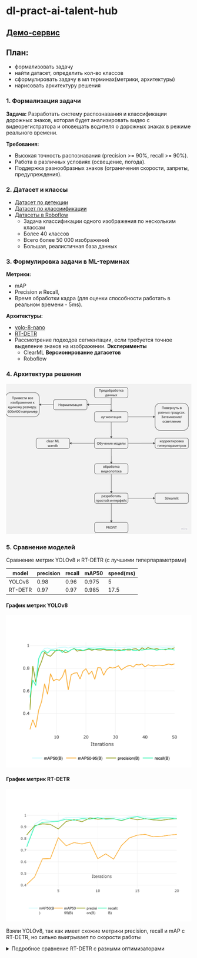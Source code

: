 # dl-pract-ai-talent-hub

## [Демо-сервис](https://dl-pract-ai-talent-app-nwkytcv9bmd4awifwvtcre.streamlit.app/)

## План:
- формализовать задачу
- найти датасет, определить кол-во классов
- сформулировать задачу в мл терминах(метрики, архитектуры)
- нарисовать архитектуру решения 



### 1. Формализация задачи

**Задача:** Разработать систему распознавания и классификации дорожных знаков, которая будет анализировать видео с видеорегистратора и оповещать водителя о дорожных знаках в режиме реального времени.

**Требования:**
- Высокая точность распознавания (precision >= 90%, recall >= 90%).
- Работа в различных условиях (освещение, погода).
- Поддержка разнообразных знаков (ограничения скорости, запреты, предупреждения).

### 2. Датасет и классы
* [Датасет по детекции](https://www.kaggle.com/datasets/watchman/rtsd-dataset)
* [Датасет по классиификации](https://www.kaggle.com/datasets/meowmeowmeowmeowmeow/gtsrb-german-traffic-sign)
* [Датасеты в Roboflow](https://universe.roboflow.com/ilya-stmnk/road-mnsrr)
  - Задача классификации одного изображения по нескольким классам
  - Более 40 классов
  - Всего более 50 000 изображений
  - Большая, реалистичная база данных

### 3. Формулировка задачи в ML-терминах

**Метрики:**
- mAP
- Precision и Recall, 
- Время обработки кадра (для оценки способности работать в реальном времени - 5ms).

**Архитектуры:**
- [yolo-8-nano](https://github.com/Rustemhak/dl-pract-ai-talent-hub/blob/main/road.ipynb)
-  [RT-DETR](https://docs.ultralytics.com/models/rtdetr/)
- Рассмотрение подходов сегментации, если требуется точное выделение знаков на изображении.
**Эксперименты**
  - ClearML
**Версионирование датасетов**
  - Roboflow

### 4. Архитектура решения
![Архитектура решения](https://github.com/Rustemhak/dl-pract-ai-talent-hub/blob/main/architecture.jpg)

### 5. Сравнение моделей

Сравнение метрик YOLOv8 и RT-DETR (с лучшими гиперпараметрами)

| model   | precision | recall | mAP50|speed(ms)
|---------|-----------|--------|------|-----|
 | YOLOv8  | 0.98      | 0.96   |0.975| 5|
 | RT-DETR |0.97|0.97|0.985|17.5|

#### График метрик YOLOv8
![График метрик YOLOv8](https://github.com/Rustemhak/dl-pract-ai-talent-hub/blob/main//metrics/metrics_YOLOv8.png)
#### График метрик RT-DETR
![График метрик RT-DETR](https://github.com/Rustemhak/dl-pract-ai-talent-hub/blob/main//metrics/metrics_RT-DETR.png)

Взяли YOLOv8, так как имеет схожие метрики precision, recall и mAP с RT-DETR, но сильно выигрывает по скорости работы
<details>
 <summary>Подробное сравнение RT-DETR с разными оптимизаторами </summary>

model | precision | recall | mAP50 |speed(ms)
----|-------|---|-------|----
SGD |0.963|0.981| 0.989 |17.5
AdamW|0.971|0.968|0.985|17.5

</details>

